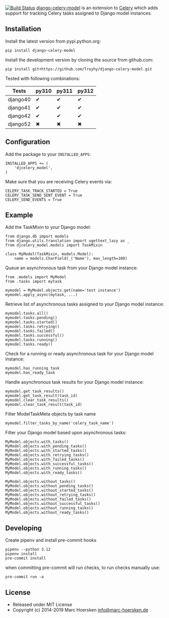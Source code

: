 <!-- [![Build Status](https://travis-ci.org/thenewguy/django-celery-model.svg?branch=production)](https://travis-ci.org/thenewguy/django-celery-model) -->
[![Build Status](https://app.travis-ci.com/Troyhy/django-celery-model.svg?branch=production)](https://app.travis-ci.com/github/Troyhy/django-celery-model)
[django-celery-model](https://github.com/Troyhy/django-celery-model) is an
extension to [Celery](https://github.com/celery/celery) which adds support
for tracking Celery tasks assigned to Django model instances.

Installation
------------
Install the latest version from pypi.python.org:

    pip install django-celery-model

Install the development version by cloning the source from github.com:

    pip install git+https://github.com/Troyhy/django-celery-model.git

Tested with following combinations:

| Tests      | py310  | py311  | py312   |
|------------|--------|--------|---------|
| django40   | ✔      | ✔      | ✔       |
| django41   | ✔      | ✔      | ✔       |
| django42   | ✔      | ✔      | ✔       |
| django52   | ✖      | ✖      | ✖       |

Configuration
-------------
Add the package to your `INSTALLED_APPS`:

    INSTALLED_APPS += (
        'djcelery_model',
    )

Make sure that you are receiving Celery events via:

    CELERY_TASK_TRACK_STARTED = True
    CELERY_TASK_SEND_SENT_EVENT = True
    CELERY_SEND_EVENTS = True

Example
-------
Add the TaskMixin to your Django model:

    from django.db import models
    from django.utils.translation import ugettext_lazy as _
    from djcelery_model.models import TaskMixin

    class MyModel(TaskMixin, models.Model):
        name = models.CharField(_('Name'), max_length=100)

Queue an asynchronous task from your Django model instance:

    from .models import MyModel
    from .tasks import mytask

    mymodel = MyModel.objects.get(name='test instance')
    mymodel.apply_async(mytask, ...)

Retrieve list of asynchronous tasks assigned to your Django model instance:

    mymodel.tasks.all()
    mymodel.tasks.pending()
    mymodel.tasks.started()
    mymodel.tasks.retrying()
    mymodel.tasks.failed()
    mymodel.tasks.successful()
    mymodel.tasks.running()
    mymodel.tasks.ready()

Check for a running or ready asynchronous task for your Django model instance:

    mymodel.has_running_task
    mymodel.has_ready_task

Handle asynchronous task results for your Django model instance:

    mymodel.get_task_results()
    mymodel.get_task_result(task_id)
    mymodel.clear_task_results()
    mymodel.clear_task_result(task_id)

Filter ModelTaskMeta objects by task name

    mymodel.filter_tasks_by_name('celery_task_name')

Filter your Django model based upon asynchronous tasks:

    MyModel.objects.with_tasks()
    MyModel.objects.with_pending_tasks()
    MyModel.objects.with_started_tasks()
    MyModel.objects.with_retrying_tasks()
    MyModel.objects.with_failed_tasks()
    MyModel.objects.with_successful_tasks()
    MyModel.objects.with_running_tasks()
    MyModel.objects.with_ready_tasks()

    MyModel.objects.without_tasks()
    MyModel.objects.without_pending_tasks()
    MyModel.objects.without_started_tasks()
    MyModel.objects.without_retrying_tasks()
    MyModel.objects.without_failed_tasks()
    MyModel.objects.without_successful_tasks()
    MyModel.objects.without_running_tasks()
    MyModel.objects.without_ready_tasks()

Developing
-----------
Create pipenv and install pre-commit hooks

    pipenv --python 3.12
    pipenv install
    pre-commit install

when committing pre-commit will run checks, to run checks manually use:

    pre-commit run -a

License
-------

* Released under MIT License
* Copyright (c) 2014-2019 Marc Hoersken <info@marc-hoersken.de>
